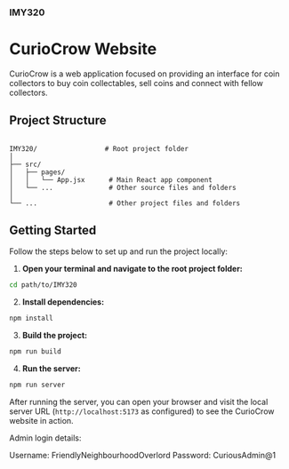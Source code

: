 ### IMY320

# CurioCrow Website

CurioCrow is a web application focused on providing an interface for coin collectors to buy coin collectables, sell coins and connect with fellow collectors.

## Project Structure

```

IMY320/                 # Root project folder
│
├── src/
│   ├── pages/
│   │   └── App.jsx      # Main React app component
│   └── ...              # Other source files and folders
│
└── ...                  # Other project files and folders

````

## Getting Started

Follow the steps below to set up and run the project locally:

1. **Open your terminal and navigate to the root project folder:**

```bash
cd path/to/IMY320
````

2. **Install dependencies:**

```bash
npm install
```

3. **Build the project:**

```bash
npm run build
```

4. **Run the server:**

```bash
npm run server
```

After running the server, you can open your browser and visit the local server URL (`http://localhost:5173` as configured) to see the CurioCrow website in action.

Admin login details:

Username: FriendlyNeighbourhoodOverlord
Password: CuriousAdmin@1
